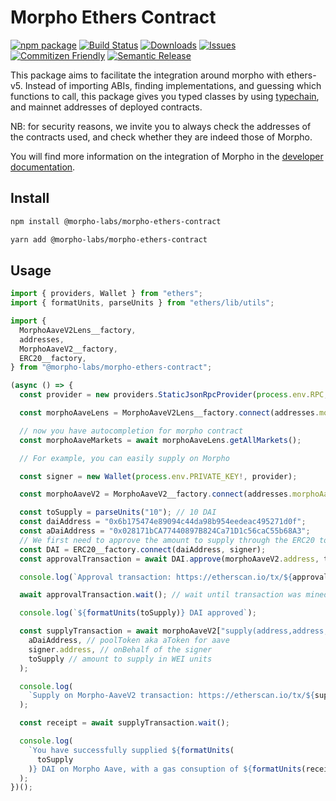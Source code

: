 # Morpho Ethers Contract

[![npm package][npm-img]][npm-url]
[![Build Status][build-img]][build-url]
[![Downloads][downloads-img]][downloads-url]
[![Issues][issues-img]][issues-url]
[![Commitizen Friendly][commitizen-img]][commitizen-url]
[![Semantic Release][semantic-release-img]][semantic-release-url]

This package aims to facilitate the integration around morpho with ethers-v5. Instead of importing ABIs,
finding implementations, and guessing which functions to call, this package gives you typed classes by using
[typechain](https://github.com/dethcrypto/TypeChain), and mainnet addresses of deployed contracts.

NB: for security reasons, we invite you to always check the addresses of the contracts used, and check whether they are indeed those of Morpho.

You will find more information on the integration of Morpho in the [developer documentation](https://developers.morpho.xyz/get-started).

## Install

```bash
npm install @morpho-labs/morpho-ethers-contract
```

```bash
yarn add @morpho-labs/morpho-ethers-contract
```

## Usage

```typescript
import { providers, Wallet } from "ethers";
import { formatUnits, parseUnits } from "ethers/lib/utils";

import {
  MorphoAaveV2Lens__factory,
  addresses,
  MorphoAaveV2__factory,
  ERC20__factory,
} from "@morpho-labs/morpho-ethers-contract";

(async () => {
  const provider = new providers.StaticJsonRpcProvider(process.env.RPC, "mainnet");

  const morphoAaveLens = MorphoAaveV2Lens__factory.connect(addresses.morphoAave.lens, provider);

  // now you have autocompletion for morpho contract
  const morphoAaveMarkets = await morphoAaveLens.getAllMarkets();

  // For example, you can easily supply on Morpho

  const signer = new Wallet(process.env.PRIVATE_KEY!, provider);

  const morphoAaveV2 = MorphoAaveV2__factory.connect(addresses.morphoAave.morpho, provider);

  const toSupply = parseUnits("10"); // 10 DAI
  const daiAddress = "0x6b175474e89094c44da98b954eedeac495271d0f";
  const aDaiAddress = "0x028171bCA77440897B824Ca71D1c56caC55b68A3";
  // We first need to approve the amount to supply through the ERC20 token
  const DAI = ERC20__factory.connect(daiAddress, signer);
  const approvalTransaction = await DAI.approve(morphoAaveV2.address, toSupply);

  console.log(`Approval transaction: https://etherscan.io/tx/${approvalTransaction.hash}`);

  await approvalTransaction.wait(); // wait until transaction was mined

  console.log(`${formatUnits(toSupply)} DAI approved`);

  const supplyTransaction = await morphoAaveV2["supply(address,address,uint256)"](
    aDaiAddress, // poolToken aka aToken for aave
    signer.address, // onBehalf of the signer
    toSupply // amount to supply in WEI units
  );

  console.log(
    `Supply on Morpho-AaveV2 transaction: https://etherscan.io/tx/${supplyTransaction.hash}`
  );

  const receipt = await supplyTransaction.wait();

  console.log(
    `You have successfully supplied ${formatUnits(
      toSupply
    )} DAI on Morpho Aave, with a gas consuption of ${formatUnits(receipt.gasUsed, "gwei")} gWei`
  );
})();
```

[build-img]: https://github.com/morpho-labs/morpho-ethers-contract/actions/workflows/release.yml/badge.svg
[build-url]: https://github.com/morpho-labs/morpho-ethers-contract/actions/workflows/release.yml
[downloads-img]: https://img.shields.io/npm/dt/@morpho-labs/morpho-ethers-contract
[downloads-url]: https://www.npmtrends.com/@morpho-labs/morpho-ethers-contract
[npm-img]: https://img.shields.io/npm/v/@morpho-labs/morpho-ethers-contract
[npm-url]: https://www.npmjs.com/package/@morpho-labs/morpho-ethers-contract
[issues-img]: https://img.shields.io/github/issues/morpho-labs/morpho-ethers-contract
[issues-url]: https://github.com/morpho-labs/morpho-ethers-contract/issues
[codecov-img]: https://codecov.io/gh/morpho-labs/morpho-ethers-contract/branch/main/graph/badge.svg
[codecov-url]: https://codecov.io/gh/morpho-labs/morpho-ethers-contract
[semantic-release-img]: https://img.shields.io/badge/%20%20%F0%9F%93%A6%F0%9F%9A%80-semantic--release-e10079.svg
[semantic-release-url]: https://github.com/semantic-release/semantic-release
[commitizen-img]: https://img.shields.io/badge/commitizen-friendly-brightgreen.svg
[commitizen-url]: http://commitizen.github.io/cz-cli/
